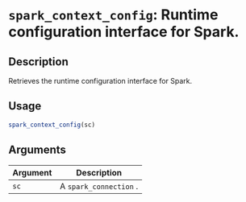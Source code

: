 # `spark_context_config`: Runtime configuration interface for Spark.

## Description


 Retrieves the runtime configuration interface for Spark.


## Usage

```r
spark_context_config(sc)
```


## Arguments

Argument      |Description
------------- |----------------
```sc```     |     A `spark_connection` .

